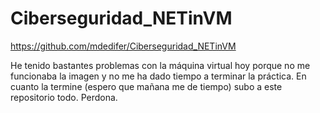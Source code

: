 # Ciberseguridad_NETinVM

https://github.com/mdedifer/Ciberseguridad_NETinVM

He tenido bastantes problemas con la máquina virtual hoy porque no me funcionaba la imagen y no me ha dado tiempo a terminar la práctica. 
En cuanto la termine (espero que mañana me de tiempo) subo a este repositorio todo.
Perdona.

